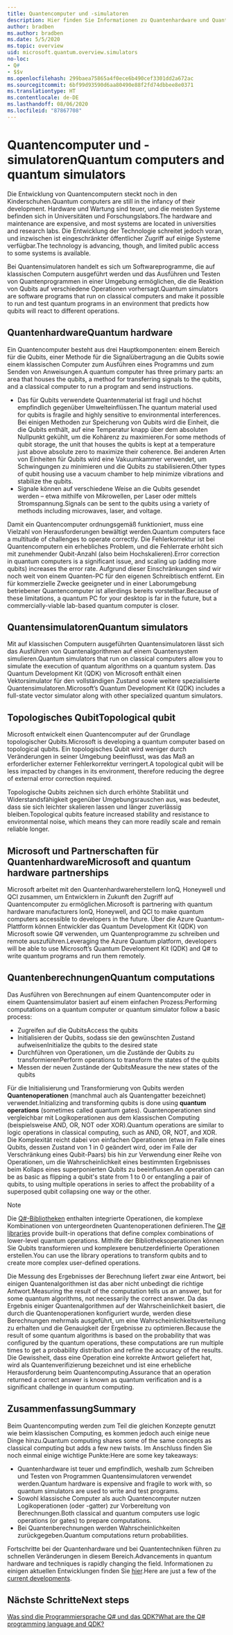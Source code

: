 ```yaml
---
title: Quantencomputer und -simulatoren
description: Hier finden Sie Informationen zu Quantenhardware und Quantensimulatoren sowie zur Funktionsweise von Quantenoperationen.
author: bradben
ms.author: bradben
ms.date: 5/5/2020
ms.topic: overview
uid: microsoft.quantum.overview.simulators
no-loc:
- Q#
- $$v
ms.openlocfilehash: 299baea75865a4f0ece6b490cef3301dd2a672ac
ms.sourcegitcommit: 6bf99d93590d6aa80490e88f2fd74dbbee8e0371
ms.translationtype: HT
ms.contentlocale: de-DE
ms.lasthandoff: 08/06/2020
ms.locfileid: "87867708"
---
```

# <a name="quantum-computers-and-quantum-simulators"></a><span data-ttu-id="fd1ca-103">Quantencomputer und -simulatoren</span><span class="sxs-lookup"><span data-stu-id="fd1ca-103">Quantum computers and quantum simulators</span></span>

<span data-ttu-id="fd1ca-104">Die Entwicklung von Quantencomputern steckt noch in den Kinderschuhen.</span><span class="sxs-lookup"><span data-stu-id="fd1ca-104">Quantum computers are still in the infancy of their development.</span></span> <span data-ttu-id="fd1ca-105">Hardware und Wartung sind teuer, und die meisten Systeme befinden sich in Universitäten und Forschungslabors.</span><span class="sxs-lookup"><span data-stu-id="fd1ca-105">The hardware and maintenance are expensive, and most systems are located in universities and research labs.</span></span> <span data-ttu-id="fd1ca-106">Die Entwicklung der Technologie schreitet jedoch voran, und inzwischen ist eingeschränkter öffentlicher Zugriff auf einige Systeme verfügbar.</span><span class="sxs-lookup"><span data-stu-id="fd1ca-106">The technology is advancing, though, and limited public access to some systems is available.</span></span>

<span data-ttu-id="fd1ca-107">Bei Quantensimulatoren handelt es sich um Softwareprogramme, die auf klassischen Computern ausgeführt werden und das Ausführen und Testen von Quantenprogrammen in einer Umgebung ermöglichen, die die Reaktion von Qubits auf verschiedene Operationen vorhersagt.</span><span class="sxs-lookup"><span data-stu-id="fd1ca-107">Quantum simulators are software programs that run on classical computers and make it possible to run and test quantum programs in an environment that predicts how qubits will react to different operations.</span></span>

## <a name="quantum-hardware"></a><span data-ttu-id="fd1ca-108">Quantenhardware</span><span class="sxs-lookup"><span data-stu-id="fd1ca-108">Quantum hardware</span></span>

<span data-ttu-id="fd1ca-109">Ein Quantencomputer besteht aus drei Hauptkomponenten: einem Bereich für die Qubits, einer Methode für die Signalübertragung an die Qubits sowie einem klassischen Computer zum Ausführen eines Programms und zum Senden von Anweisungen.</span><span class="sxs-lookup"><span data-stu-id="fd1ca-109">A quantum computer has three primary parts: an area that houses the qubits, a method for transferring signals to the qubits, and a classical computer to run a program and send instructions.</span></span>

- <span data-ttu-id="fd1ca-110">Das für Qubits verwendete Quantenmaterial ist fragil und höchst empfindlich gegenüber Umwelteinflüssen.</span><span class="sxs-lookup"><span data-stu-id="fd1ca-110">The quantum material used for qubits is fragile and highly sensitive to environmental interferences.</span></span> <span data-ttu-id="fd1ca-111">Bei einigen Methoden zur Speicherung von Qubits wird die Einheit, die die Qubits enthält, auf eine Temperatur knapp über dem absoluten Nullpunkt gekühlt, um die Kohärenz zu maximieren.</span><span class="sxs-lookup"><span data-stu-id="fd1ca-111">For some methods of qubit storage, the unit that houses the qubits is kept at a temperature just above absolute zero to maximize their coherence.</span></span> <span data-ttu-id="fd1ca-112">Bei anderen Arten von Einheiten für Qubits wird eine Vakuumkammer verwendet, um Schwingungen zu minimieren und die Qubits zu stabilisieren.</span><span class="sxs-lookup"><span data-stu-id="fd1ca-112">Other types of qubit housing use a vacuum chamber to help minimize vibrations and stabilize the qubits.</span></span>  
- <span data-ttu-id="fd1ca-113">Signale können auf verschiedene Weise an die Qubits gesendet werden – etwa mithilfe von Mikrowellen, per Laser oder mittels Stromspannung.</span><span class="sxs-lookup"><span data-stu-id="fd1ca-113">Signals can be sent to the qubits using a variety of methods including microwaves, laser, and voltage.</span></span>

<span data-ttu-id="fd1ca-114">Damit ein Quantencomputer ordnungsgemäß funktioniert, muss eine Vielzahl von Herausforderungen bewältigt werden.</span><span class="sxs-lookup"><span data-stu-id="fd1ca-114">Quantum computers face a multitude of challenges to operate correctly.</span></span> <span data-ttu-id="fd1ca-115">Die Fehlerkorrektur ist bei Quantencomputern ein erhebliches Problem, und die Fehlerrate erhöht sich mit zunehmender Qubit-Anzahl (also beim Hochskalieren).</span><span class="sxs-lookup"><span data-stu-id="fd1ca-115">Error correction in quantum computers is a significant issue, and scaling up (adding more qubits) increases the error rate.</span></span> <span data-ttu-id="fd1ca-116">Aufgrund dieser Einschränkungen sind wir noch weit von einem Quanten-PC für den eigenen Schreibtisch entfernt. Ein für kommerzielle Zwecke geeigneter und in einer Laborumgebung betriebener Quantencomputer ist allerdings bereits vorstellbar.</span><span class="sxs-lookup"><span data-stu-id="fd1ca-116">Because of these limitations, a quantum PC for your desktop is far in the future, but a commercially-viable lab-based quantum computer is closer.</span></span>

## <a name="quantum-simulators"></a><span data-ttu-id="fd1ca-117">Quantensimulatoren</span><span class="sxs-lookup"><span data-stu-id="fd1ca-117">Quantum simulators</span></span>

<span data-ttu-id="fd1ca-118">Mit auf klassischen Computern ausgeführten Quantensimulatoren lässt sich das Ausführen von Quantenalgorithmen auf einem Quantensystem simulieren.</span><span class="sxs-lookup"><span data-stu-id="fd1ca-118">Quantum simulators that run on classical computers allow you to simulate the execution of quantum algorithms on a quantum system.</span></span>  <span data-ttu-id="fd1ca-119">Das Quantum Development Kit (QDK) von Microsoft enthält einen Vektorsimulator für den vollständigen Zustand sowie weitere spezialisierte Quantensimulatoren.</span><span class="sxs-lookup"><span data-stu-id="fd1ca-119">Microsoft’s Quantum Development Kit (QDK) includes a full-state vector simulator along with other specialized quantum simulators.</span></span>

## <a name="topological-qubit"></a><span data-ttu-id="fd1ca-120">Topologisches Qubit</span><span class="sxs-lookup"><span data-stu-id="fd1ca-120">Topological qubit</span></span>

<span data-ttu-id="fd1ca-121">Microsoft entwickelt einen Quantencomputer auf der Grundlage topologischer Qubits.</span><span class="sxs-lookup"><span data-stu-id="fd1ca-121">Microsoft is developing a quantum computer based on topological qubits.</span></span> <span data-ttu-id="fd1ca-122">Ein topologisches Qubit wird weniger durch Veränderungen in seiner Umgebung beeinflusst, was das Maß an erforderlicher externer Fehlerkorrektur verringert.</span><span class="sxs-lookup"><span data-stu-id="fd1ca-122">A topological qubit will be less impacted by changes in its environment, therefore reducing the degree of external error correction required.</span></span>

<span data-ttu-id="fd1ca-123">Topologische Qubits zeichnen sich durch erhöhte Stabilität und Widerstandsfähigkeit gegenüber Umgebungsrauschen aus, was bedeutet, dass sie sich leichter skalieren lassen und länger zuverlässig bleiben.</span><span class="sxs-lookup"><span data-stu-id="fd1ca-123">Topological qubits feature increased stability and resistance to environmental noise, which means they can more readily scale and remain reliable longer.</span></span>

## <a name="microsoft-and-quantum-hardware-partnerships"></a><span data-ttu-id="fd1ca-124">Microsoft und Partnerschaften für Quantenhardware</span><span class="sxs-lookup"><span data-stu-id="fd1ca-124">Microsoft and quantum hardware partnerships</span></span>

<span data-ttu-id="fd1ca-125">Microsoft arbeitet mit den Quantenhardwareherstellern IonQ, Honeywell und QCI zusammen, um Entwicklern in Zukunft den Zugriff auf Quantencomputer zu ermöglichen.</span><span class="sxs-lookup"><span data-stu-id="fd1ca-125">Microsoft is partnering with quantum hardware manufacturers IonQ, Honeywell, and QCI to make quantum computers accessible to developers in the future.</span></span> <span data-ttu-id="fd1ca-126">Über die Azure Quantum-Plattform können Entwickler das Quantum Development Kit (QDK) von Microsoft sowie Q# verwenden, um Quantenprogramme zu schreiben und remote auszuführen.</span><span class="sxs-lookup"><span data-stu-id="fd1ca-126">Leveraging the Azure Quantum platform, developers will be able to use Microsoft’s Quantum Development Kit (QDK) and Q# to write quantum programs and run them remotely.</span></span>

## <a name="quantum-computations"></a><span data-ttu-id="fd1ca-127">Quantenberechnungen</span><span class="sxs-lookup"><span data-stu-id="fd1ca-127">Quantum computations</span></span>

<span data-ttu-id="fd1ca-128">Das Ausführen von Berechnungen auf einem Quantencomputer oder in einem Quantensimulator basiert auf einem einfachen Prozess:</span><span class="sxs-lookup"><span data-stu-id="fd1ca-128">Performing computations on a quantum computer or quantum simulator follow a basic process:</span></span>

- <span data-ttu-id="fd1ca-129">Zugreifen auf die Qubits</span><span class="sxs-lookup"><span data-stu-id="fd1ca-129">Access the qubits</span></span>
- <span data-ttu-id="fd1ca-130">Initialisieren der Qubits, sodass sie den gewünschten Zustand aufweisen</span><span class="sxs-lookup"><span data-stu-id="fd1ca-130">Initialize the qubits to the desired state</span></span>
- <span data-ttu-id="fd1ca-131">Durchführen von Operationen, um die Zustände der Qubits zu transformieren</span><span class="sxs-lookup"><span data-stu-id="fd1ca-131">Perform operations to transform the states of the qubits</span></span>
- <span data-ttu-id="fd1ca-132">Messen der neuen Zustände der Qubits</span><span class="sxs-lookup"><span data-stu-id="fd1ca-132">Measure the new states of the qubits</span></span>

<span data-ttu-id="fd1ca-133">Für die Initialisierung und Transformierung von Qubits werden **Quantenoperationen** (manchmal auch als Quantengatter bezeichnet) verwendet.</span><span class="sxs-lookup"><span data-stu-id="fd1ca-133">Initializing and transforming qubits is done using **quantum operations** (sometimes called quantum gates).</span></span> <span data-ttu-id="fd1ca-134">Quantenoperationen sind vergleichbar mit Logikoperationen aus dem klassischen Computing (beispielsweise AND, OR, NOT oder XOR).</span><span class="sxs-lookup"><span data-stu-id="fd1ca-134">Quantum operations are similar to logic operations in classical computing, such as AND, OR, NOT, and XOR.</span></span> <span data-ttu-id="fd1ca-135">Die Komplexität reicht dabei von einfachen Operationen (etwa im Falle eines Qubits, dessen Zustand von 1 in 0 geändert wird, oder im Falle der Verschränkung eines Qubit-Paars) bis hin zur Verwendung einer Reihe von Operationen, um die Wahrscheinlichkeit eines bestimmten Ergebnisses beim Kollaps eines superponierten Qubits zu beeinflussen.</span><span class="sxs-lookup"><span data-stu-id="fd1ca-135">An operation can be as basic as flipping a qubit's state from 1 to 0 or entangling a pair of qubits, to using multiple operations in series to affect the probability of a superposed qubit collapsing one way or the other.</span></span>

> [!NOTE] 
> <span data-ttu-id="fd1ca-136">Die [Q#-Bibliotheken](xref:microsoft.quantum.libraries) enthalten integrierte Operationen, die komplexe Kombinationen von untergeordneten Quantenoperationen definieren.</span><span class="sxs-lookup"><span data-stu-id="fd1ca-136">The [Q# libraries](xref:microsoft.quantum.libraries) provide built-in operations that define complex combinations of lower-level quantum operations.</span></span> <span data-ttu-id="fd1ca-137">Mithilfe der Bibliotheksoperationen können Sie Qubits transformieren und komplexere benutzerdefinierte Operationen erstellen.</span><span class="sxs-lookup"><span data-stu-id="fd1ca-137">You can use the library operations to transform qubits and to create more complex user-defined operations.</span></span>  

<span data-ttu-id="fd1ca-138">Die Messung des Ergebnisses der Berechnung liefert zwar eine Antwort, bei einigen Quantenalgorithmen ist das aber nicht unbedingt die richtige Antwort.</span><span class="sxs-lookup"><span data-stu-id="fd1ca-138">Measuring the result of the computation tells us an answer, but for some quantum algorithms, not necessarily the correct answer.</span></span> <span data-ttu-id="fd1ca-139">Da das Ergebnis einiger Quantenalgorithmen auf der Wahrscheinlichkeit basiert, die durch die Quantenoperationen konfiguriert wurde, werden diese Berechnungen mehrmals ausgeführt, um eine Wahrscheinlichkeitsverteilung zu erhalten und die Genauigkeit der Ergebnisse zu optimieren.</span><span class="sxs-lookup"><span data-stu-id="fd1ca-139">Because the result of some quantum algorithms is based on the probability that was configured by the quantum operations, these computations are run multiple times to get a probability distribution and refine the accuracy of the results.</span></span>  <span data-ttu-id="fd1ca-140">Die Gewissheit, dass eine Operation eine korrekte Antwort geliefert hat, wird als Quantenverifizierung bezeichnet und ist eine erhebliche Herausforderung beim Quantencomputing.</span><span class="sxs-lookup"><span data-stu-id="fd1ca-140">Assurance that an operation returned a correct answer is known as quantum verification and is a significant challenge in quantum computing.</span></span>

## <a name="summary"></a><span data-ttu-id="fd1ca-141">Zusammenfassung</span><span class="sxs-lookup"><span data-stu-id="fd1ca-141">Summary</span></span>

<span data-ttu-id="fd1ca-142">Beim Quantencomputing werden zum Teil die gleichen Konzepte genutzt wie beim klassischen Computing, es kommen jedoch auch einige neue Dinge hinzu.</span><span class="sxs-lookup"><span data-stu-id="fd1ca-142">Quantum computing shares some of the same concepts as classical computing but adds a few new twists.</span></span> <span data-ttu-id="fd1ca-143">Im Anschluss finden Sie noch einmal einige wichtige Punkte:</span><span class="sxs-lookup"><span data-stu-id="fd1ca-143">Here are some key takeaways:</span></span>

- <span data-ttu-id="fd1ca-144">Quantenhardware ist teuer und empfindlich, weshalb zum Schreiben und Testen von Programmen Quantensimulatoren verwendet werden.</span><span class="sxs-lookup"><span data-stu-id="fd1ca-144">Quantum hardware is expensive and fragile to work with, so quantum simulators are used to write and test programs.</span></span>
- <span data-ttu-id="fd1ca-145">Sowohl klassische Computer als auch Quantencomputer nutzen Logikoperationen (oder -gatter) zur Vorbereitung von Berechnungen.</span><span class="sxs-lookup"><span data-stu-id="fd1ca-145">Both classical and quantum computers use logic operations (or gates) to prepare computations.</span></span>
- <span data-ttu-id="fd1ca-146">Bei Quantenberechnungen werden Wahrscheinlichkeiten zurückgegeben.</span><span class="sxs-lookup"><span data-stu-id="fd1ca-146">Quantum computations return probabilities.</span></span>

<span data-ttu-id="fd1ca-147">Fortschritte bei der Quantenhardware und bei Quantentechniken führen zu schnellen Veränderungen in diesem Bereich.</span><span class="sxs-lookup"><span data-stu-id="fd1ca-147">Advancements in quantum hardware and techniques is rapidly changing the field.</span></span> <span data-ttu-id="fd1ca-148">Informationen zu einigen aktuellen Entwicklungen finden Sie [hier](https://phys.org/search/?search=quantum+computer&s=0).</span><span class="sxs-lookup"><span data-stu-id="fd1ca-148">Here are just a few of the [current developments](https://phys.org/search/?search=quantum+computer&s=0).</span></span>

## <a name="next-steps"></a><span data-ttu-id="fd1ca-149">Nächste Schritte</span><span class="sxs-lookup"><span data-stu-id="fd1ca-149">Next steps</span></span>

[<span data-ttu-id="fd1ca-150">Was sind die Programmiersprache Q# und das QDK?</span><span class="sxs-lookup"><span data-stu-id="fd1ca-150">What are the Q# programming language and QDK?</span></span>](xref:microsoft.quantum.overview.q-sharp)
